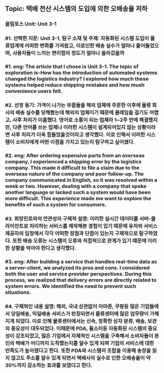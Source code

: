 ## Topic: 택배 전산 시스템의 도입에 의한 오배송율 저하
### 올림포스 Unit: Unit 3-1
### #1. 선택한 지문: Unit 3-1, 탐구 소재 및 주제: 자동화된 시스템 도입이 물류업계에 어떠한 변화를 가져왔고, 이로인한 배송 실수가 얼마나 줄어들었으며, 사용자들이 느끼는 편리함의 정도가 얼마나 올라갔을까
### #1. eng: The article that I chose is Unit 3-1. The topic of exploration is-How has the introduction of automated systems changed the logistics industry? I explored how much these systems helped reduce shipping mistakes and how mush convenience users felt.

### #2. 선정 동기: 가격이 나가는 부품들을 해외 업체에 주문한 이후에 물류 회사의 배송 실수를 당해봤는데 해외의 업체이기 때문에 클레임을 걸기도 어렵고, 사후 처리가 미흡했다. 영어로 소통이 되는 업체라 1~2주 만에 해결했지만, 다른 언어를 쓰는 업체나 이러한 시스템이 설계되어있지 않는 상황이라면 사후 처리가 더욱 힘들었을것이라고 생각했다.  이로 인해서 이러한 시스템이 소비자에게 어떤 이점을 가지고 있는지 탐구하고 싶어졌다.
### #2. eng: After ordering expensive parts from an overseas company, I experienced a shipping error by the logistics company. This made it difficult to file a claim due to the overseas nature of the company and poor follow-up. The company communicated in English, so it was resolved within a week or two. However, dealing with a company that spoke another language or lacked such a system would have been more difficult. This experience made me want to explore the benefits of such a system for consumers.
### #3. 희망진로와의 연관성의 구체적 설명: 이러한 실시간 데이터를 서버-클라이언트로 처리하는 서비스를 제작해본 경험이 있기 때문에 유저와 서비스 제공자의 입장에서 각각 어떠한 장점과 단점이 있는지 구체적으로 탐구하였다. 또한 배송 오류는 시스템의 오류와 직접적으로 관계가 있기 떄문에 이러한 상황을 막아야 한다고 생각했다.

### #3. eng: After building a service that handles real-time data as a server-client, we analyzed its pros and cons. I considered both the user and service provider perspectives. During this process, we realized that delivery errors are directly related to system errors. We identified the need to prevent such situations. 
### #4. 구체적인 내용 설명: 해외, 국내 상관없이 아마존, 쿠팡등 많은 기업들에서 당일배송, 익일배송 서비스가 런칭되면서 물류센터에 많은 업무량이 가해지게 되었다. 이로 인해 물류센터에서는 신속, 정확한 상자 분류, 배송, 보관의 중요성이 대두되었다. 이때문에 PDA, 휠소터등 자동화된 시스템의 중요성이 강조되었고, 많은 기업에서 자체적인 시스템을 구축해서 소비자들이 본인의 택배가 어디까지 도착했는지를 알수 있게 되며 기업의 서비스에 대한 만족도가 높아졌다고 한다. 또한 PDA와 시스템의 조합을 이용해 송장을 읽지 않고도 주소를 알수 있게 되면서 택배사의 실수로 인한 오배송율이 약 30%까지 감소하는 효과를 보였다고 한다.

